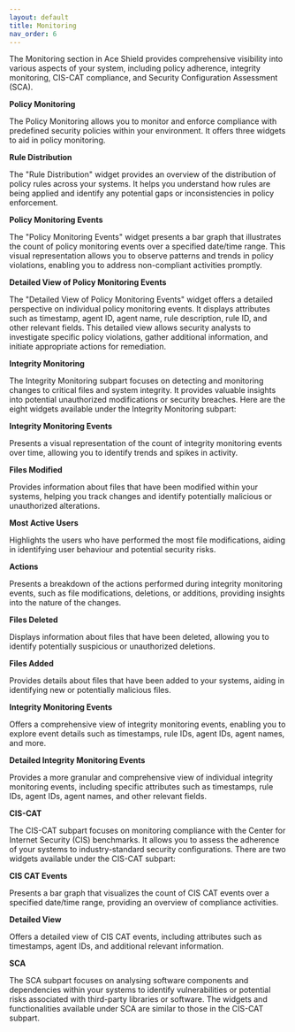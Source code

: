 ```yaml
---
layout: default
title: Monitoring
nav_order: 6
---
```


The Monitoring section in Ace Shield provides comprehensive visibility into various aspects of your system, including policy adherence, integrity monitoring, CIS-CAT compliance, and Security Configuration Assessment (SCA). 

**Policy Monitoring**

The Policy Monitoring allows you to monitor and enforce compliance with predefined security policies within your environment. It offers three widgets to aid in policy monitoring. 

**Rule Distribution**

The "Rule Distribution" widget provides an overview of the distribution of policy rules across your systems. It helps you understand how rules are being applied and identify any potential gaps or inconsistencies in policy enforcement. 

 

**Policy Monitoring Events**

The "Policy Monitoring Events" widget presents a bar graph that illustrates the count of policy monitoring events over a specified date/time range. This visual representation allows you to observe patterns and trends in policy violations, enabling you to address non-compliant activities promptly. 

 

**Detailed View of Policy Monitoring Events**

The "Detailed View of Policy Monitoring Events" widget offers a detailed perspective on individual policy monitoring events. It displays attributes such as timestamp, agent ID, agent name, rule description, rule ID, and other relevant fields. This detailed view allows security analysts to investigate specific policy violations, gather additional information, and initiate appropriate actions for remediation. 

 

**Integrity Monitoring**

The Integrity Monitoring subpart focuses on detecting and monitoring changes to critical files and system integrity. It provides valuable insights into potential unauthorized modifications or security breaches. Here are the eight widgets available under the Integrity Monitoring subpart: 

  

**Integrity Monitoring Events**

Presents a visual representation of the count of integrity monitoring events over time, allowing you to identify trends and spikes in activity. 

  

**Files Modified**

Provides information about files that have been modified within your systems, helping you track changes and identify potentially malicious or unauthorized alterations. 

  

**Most Active Users**

Highlights the users who have performed the most file modifications, aiding in identifying user behaviour and potential security risks. 

  

**Actions**

Presents a breakdown of the actions performed during integrity monitoring events, such as file modifications, deletions, or additions, providing insights into the nature of the changes. 

  

**Files Deleted**

Displays information about files that have been deleted, allowing you to identify potentially suspicious or unauthorized deletions. 

  

**Files Added**

Provides details about files that have been added to your systems, aiding in identifying new or potentially malicious files. 

 

**Integrity Monitoring Events**

Offers a comprehensive view of integrity monitoring events, enabling you to explore event details such as timestamps, rule IDs, agent IDs, agent names, and more. 

  

**Detailed Integrity Monitoring Events**

Provides a more granular and comprehensive view of individual integrity monitoring events, including specific attributes such as timestamps, rule IDs, agent IDs, agent names, and other relevant fields. 

 

 

**CIS-CAT**

The CIS-CAT subpart focuses on monitoring compliance with the Center for Internet Security (CIS) benchmarks. It allows you to assess the adherence of your systems to industry-standard security configurations. There are two widgets available under the CIS-CAT subpart: 

  

**CIS CAT Events**

Presents a bar graph that visualizes the count of CIS CAT events over a specified date/time range, providing an overview of compliance activities. 

  

**Detailed View**

Offers a detailed view of CIS CAT events, including attributes such as timestamps, agent IDs, and additional relevant information. 

 

**SCA**

The SCA subpart focuses on analysing software components and dependencies within your systems to identify vulnerabilities or potential risks associated with third-party libraries or software. The widgets and functionalities available under SCA are similar to those in the CIS-CAT subpart. 